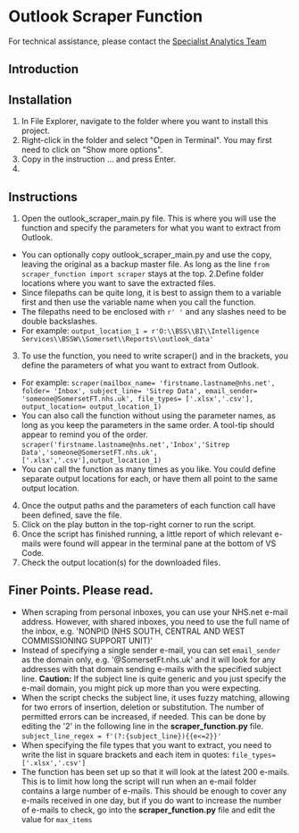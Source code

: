 # Outlook Scraper Function

For technical assistance, please contact the [Specialist Analytics Team](mailto:scwcsu.analytics.specialist@nhs.net)

## Introduction

## Installation

1. In File Explorer, navigate to the folder where you want to install this project.
2. Right-click in the folder and select "Open in Terminal". You may first need to click on "Show more options".
3. Copy in the instruction ... and press Enter.
4. 

## Instructions

1. Open the outlook_scraper_main.py file. This is where you will use the function and specify the parameters for what 
you want to extract from Outlook.
  - You can optionally copy outlook_scraper_main.py and use the copy, leaving the original as a backup master file. 
  As long as the line `from scraper_function import scraper` stays at the top.
2.Define folder locations where you want to save the extracted files.
  - Since filepaths can be quite long, it is best to assign them to a variable first and then use the variable name 
  when you call the function.
  - The filepaths need to be enclosed with `r' '` and any slashes need to be double backslashes.
  - For example: `output_location_1 = r'O:\\BSS\\BI\\Intelligence Services\\BSSW\\Somerset\\Reports\\outlook_data'`
3. To use the function, you need to write scraper() and in the brackets, you define the parameters of what you want to 
extract from Outlook.
  - For example: 
  `scraper(mailbox_name= 'firstname.lastname@nhs.net', folder= 'Inbox', subject_line= 'Sitrep Data', email_sender= 'someone@SomersetFT.nhs.uk', file_types= ['.xlsx','.csv'], output_location= output_location_1)`
  - You can also call the function without using the parameter names, as long as you keep the parameters in the same order.
  A tool-tip should appear to remind you of the order.
  `scraper('firstname.lastname@nhs.net','Inbox','Sitrep Data','someone@SomersetFT.nhs.uk',['.xlsx','.csv'],output_location_1)`
  - You can call the function as many times as you like. You could define separate output locations for each, or have them all
  point to the same output location.
4. Once the output paths and the parameters of each function call have been defined, save the file.
5. Click on the play button in the top-right corner to run the script.
6. Once the script has finished running, a little report of which relevant e-mails were found will appear in the terminal
pane at the bottom of VS Code.
7. Check the output location(s) for the downloaded files.

## Finer Points. Please read.
- When scraping from personal inboxes, you can use your NHS.net e-mail address. However, with shared inboxes, you need to use
the full name of the inbox, e.g. 'NONPID (NHS SOUTH, CENTRAL AND WEST COMMISSIONING SUPPORT UNIT)'
- Instead of specifying a single sender e-mail, you can set `email_sender` as the domain only, e.g. '@SomersetFt.nhs.uk' and it
will look for any addresses with that domain sending e-mails with the specified subject line. **Caution:** If the subject line
is quite generic and you just specify the e-mail domain, you might pick up more than you were expecting.
- When the script checks the subject line, it uses fuzzy matching, allowing for two errors of insertion, deletion or substitution.
The number of permitted errors can be increased, if needed. This can be done by editing the '2' in the following line in the __scraper_function.py__ file.
`subject_line_regex = f'(?:{subject_line}){{e<=2}}'`
- When specifying the file types that you want to extract, you need to write the list in square brackets and each item in quotes:
`file_types= ['.xlsx','.csv']`
- The function has been set up so that it will look at the latest 200 e-mails. This is to limit how long the script will run when
an e-mail folder contains a large number of e-mails. This should be enough to cover any e-mails received in one day, but if you
do want to increase the number of e-mails to check, go into the __scraper_function.py__ file and edit the value for `max_items`
